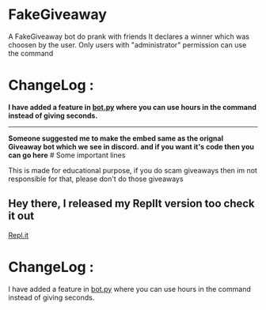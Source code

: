 # FakeGiveaway

A FakeGiveaway bot do prank with friends
It declares a winner which was choosen by the user.
Only users with "administrator" permission can use the command

# ChangeLog :

<b>I have added a feature in <a href="https://github.com/DeadstarIII/FakeGiveaway/blob/main/bot.py" target="_blank">bot.py</a> where you can use hours in the command instead of giving seconds.</b>
<hr/>
<b>Someone suggested me to make the embed same as the orignal Giveaway bot which we see in discord.
and if you want it's code then you can go here</b>
# Some important lines

This is made for educational purpose, if you do scam giveaways then im not responsible for that, please don't do those giveaways

## Hey there, I released my ReplIt version too check it out

<a href="https://replit.com/@DeadstarIII/FakeGiveawayBot" target="_blank">Repl.it</a>

# ChangeLog :

<bold>I have added a feature in <a href="https://github.com/DeadstarIII/FakeGiveaway/blob/main/bot.py" target="_blank">bot.py</a> where you can use hours in the command instead of giving seconds.</bold>
